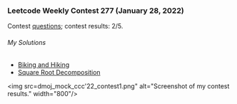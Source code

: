 
### Leetcode Weekly Contest 277 (January 28, 2022)
Contest [questions](https://dmoj.ca/contest/mccc3j 'Link to Contest Questions'); 
contest results: 2/5.

###### My Solutions
* [Biking and Hiking](https://github.com/ez2rok/coding-contests/blob/main/week2/contests/dmoj_mock_contest1/biking_and_hiking.py)
* [Square Root Decomposition](https://github.com/ez2rok/coding-contests/blob/main/week2/contests/dmoj_mock_contest1/square_root_decomposition.py)

<img src=dmoj_mock_ccc'22_contest1.png" alt="Screenshot of my contest results." width="800"/>
